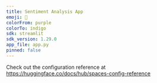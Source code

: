 ```yaml
---
title: Sentiment Analysis App
emoji: 🏢
colorFrom: purple
colorTo: indigo
sdk: streamlit
sdk_version: 1.29.0
app_file: app.py
pinned: false
---
```


Check out the configuration reference at https://huggingface.co/docs/hub/spaces-config-reference
